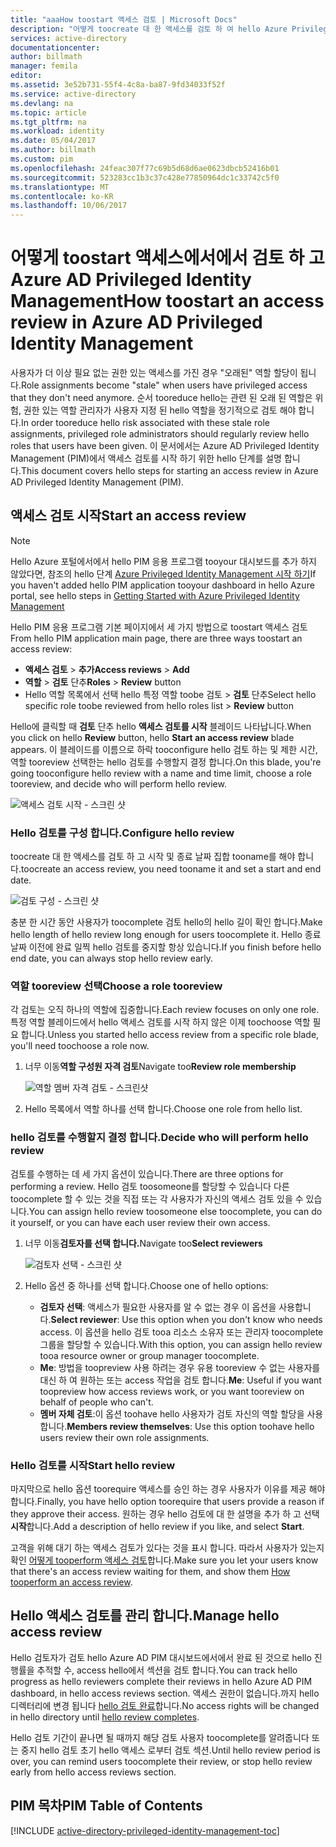 ```yaml
---
title: "aaaHow toostart 액세스 검토 | Microsoft Docs"
description: "어떻게 toocreate 대 한 액세스를 검토 하 여 hello Azure Privileged Identity Management 응용 프로그램으로 권한 있는 id에 알아봅니다."
services: active-directory
documentationcenter: 
author: billmath
manager: femila
editor: 
ms.assetid: 3e52b731-55f4-4c8a-ba87-9fd34033f52f
ms.service: active-directory
ms.devlang: na
ms.topic: article
ms.tgt_pltfrm: na
ms.workload: identity
ms.date: 05/04/2017
ms.author: billmath
ms.custom: pim
ms.openlocfilehash: 24feac307f77c69b5d68d6ae0623dbcb52416b01
ms.sourcegitcommit: 523283cc1b3c37c428e77850964dc1c33742c5f0
ms.translationtype: MT
ms.contentlocale: ko-KR
ms.lasthandoff: 10/06/2017
---
```

# <a name="how-toostart-an-access-review-in-azure-ad-privileged-identity-management"></a><span data-ttu-id="23337-103">어떻게 toostart 액세스에서에서 검토 하 고 Azure AD Privileged Identity Management</span><span class="sxs-lookup"><span data-stu-id="23337-103">How toostart an access review in Azure AD Privileged Identity Management</span></span>
<span data-ttu-id="23337-104">사용자가 더 이상 필요 없는 권한 있는 액세스를 가진 경우 "오래된" 역할 할당이 됩니다.</span><span class="sxs-lookup"><span data-stu-id="23337-104">Role assignments become "stale" when users have privileged access that they don't need anymore.</span></span> <span data-ttu-id="23337-105">순서 tooreduce hello는 관련 된 오래 된 역할은 위험, 권한 있는 역할 관리자가 사용자 지정 된 hello 역할을 정기적으로 검토 해야 합니다.</span><span class="sxs-lookup"><span data-stu-id="23337-105">In order tooreduce hello risk associated with these stale role assignments, privileged role administrators should regularly review hello roles that users have been given.</span></span> <span data-ttu-id="23337-106">이 문서에서는 Azure AD Privileged Identity Management (PIM)에서 액세스 검토를 시작 하기 위한 hello 단계를 설명 합니다.</span><span class="sxs-lookup"><span data-stu-id="23337-106">This document covers hello steps for starting an access review in Azure AD Privileged Identity Management (PIM).</span></span>

## <a name="start-an-access-review"></a><span data-ttu-id="23337-107">액세스 검토 시작</span><span class="sxs-lookup"><span data-stu-id="23337-107">Start an access review</span></span>
> [!NOTE]
> <span data-ttu-id="23337-108">Hello Azure 포털에서에서 hello PIM 응용 프로그램 tooyour 대시보드를 추가 하지 않았다면, 참조의 hello 단계 [Azure Privileged Identity Management 시작 하기](active-directory-privileged-identity-management-getting-started.md)</span><span class="sxs-lookup"><span data-stu-id="23337-108">If you haven't added hello PIM application tooyour dashboard in hello Azure portal, see hello steps in  [Getting Started with Azure Privileged Identity Management](active-directory-privileged-identity-management-getting-started.md)</span></span>
> 
> 

<span data-ttu-id="23337-109">Hello PIM 응용 프로그램 기본 페이지에서 세 가지 방법으로 toostart 액세스 검토</span><span class="sxs-lookup"><span data-stu-id="23337-109">From hello PIM application main page, there are three ways toostart an access review:</span></span>

* <span data-ttu-id="23337-110">**액세스 검토** > **추가**</span><span class="sxs-lookup"><span data-stu-id="23337-110">**Access reviews** > **Add**</span></span>
* <span data-ttu-id="23337-111">**역할** > **검토** 단추</span><span class="sxs-lookup"><span data-stu-id="23337-111">**Roles** > **Review** button</span></span>
* <span data-ttu-id="23337-112">Hello 역할 목록에서 선택 hello 특정 역할 toobe 검토 > **검토** 단추</span><span class="sxs-lookup"><span data-stu-id="23337-112">Select hello specific role toobe reviewed from hello roles list > **Review** button</span></span>

<span data-ttu-id="23337-113">Hello에 클릭할 때 **검토** 단추 hello **액세스 검토를 시작** 블레이드 나타납니다.</span><span class="sxs-lookup"><span data-stu-id="23337-113">When you click on hello **Review** button, hello **Start an access review** blade appears.</span></span> <span data-ttu-id="23337-114">이 블레이드를 이름으로 하락 tooconfigure hello 검토 하는 및 제한 시간, 역할 tooreview 선택한는 hello 검토를 수행할지 결정 합니다.</span><span class="sxs-lookup"><span data-stu-id="23337-114">On this blade, you're going tooconfigure hello review with a name and time limit, choose a role tooreview, and decide who will perform hello review.</span></span>

![액세스 검토 시작 - 스크린 샷][1]

### <a name="configure-hello-review"></a><span data-ttu-id="23337-116">Hello 검토를 구성 합니다.</span><span class="sxs-lookup"><span data-stu-id="23337-116">Configure hello review</span></span>
<span data-ttu-id="23337-117">toocreate 대 한 액세스를 검토 하 고 시작 및 종료 날짜 집합 tooname를 해야 합니다.</span><span class="sxs-lookup"><span data-stu-id="23337-117">toocreate an access review, you need tooname it and set a start and end date.</span></span>

![검토 구성 - 스크린 샷][2]

<span data-ttu-id="23337-119">충분 한 시간 동안 사용자가 toocomplete 검토 hello의 hello 길이 확인 합니다.</span><span class="sxs-lookup"><span data-stu-id="23337-119">Make hello length of hello review long enough for users toocomplete it.</span></span> <span data-ttu-id="23337-120">Hello 종료 날짜 이전에 완료 일찍 hello 검토를 중지할 항상 있습니다.</span><span class="sxs-lookup"><span data-stu-id="23337-120">If you finish before hello end date, you can always stop hello review early.</span></span>

### <a name="choose-a-role-tooreview"></a><span data-ttu-id="23337-121">역할 tooreview 선택</span><span class="sxs-lookup"><span data-stu-id="23337-121">Choose a role tooreview</span></span>
<span data-ttu-id="23337-122">각 검토는 오직 하나의 역할에 집중합니다.</span><span class="sxs-lookup"><span data-stu-id="23337-122">Each review focuses on only one role.</span></span> <span data-ttu-id="23337-123">특정 역할 블레이드에서 hello 액세스 검토를 시작 하지 않은 이제 toochoose 역할 필요 합니다.</span><span class="sxs-lookup"><span data-stu-id="23337-123">Unless you started hello access review from a specific role blade, you'll need toochoose a role now.</span></span>

1. <span data-ttu-id="23337-124">너무 이동**역할 구성원 자격 검토**</span><span class="sxs-lookup"><span data-stu-id="23337-124">Navigate too**Review role membership**</span></span>
   
    ![역할 멤버 자격 검토 - 스크린샷][3]
2. <span data-ttu-id="23337-126">Hello 목록에서 역할 하나를 선택 합니다.</span><span class="sxs-lookup"><span data-stu-id="23337-126">Choose one role from hello list.</span></span>

### <a name="decide-who-will-perform-hello-review"></a><span data-ttu-id="23337-127">hello 검토를 수행할지 결정 합니다.</span><span class="sxs-lookup"><span data-stu-id="23337-127">Decide who will perform hello review</span></span>
<span data-ttu-id="23337-128">검토를 수행하는 데 세 가지 옵션이 있습니다.</span><span class="sxs-lookup"><span data-stu-id="23337-128">There are three options for performing a review.</span></span> <span data-ttu-id="23337-129">Hello 검토 toosomeone를 할당할 수 있습니다 다른 toocomplete 할 수 있는 것을 직접 또는 각 사용자가 자신의 액세스 검토 있을 수 있습니다.</span><span class="sxs-lookup"><span data-stu-id="23337-129">You can assign hello review toosomeone else toocomplete, you can do it yourself, or you can have each user review their own access.</span></span>

1. <span data-ttu-id="23337-130">너무 이동**검토자를 선택 합니다.**</span><span class="sxs-lookup"><span data-stu-id="23337-130">Navigate too**Select reviewers**</span></span>
   
    ![검토자 선택 - 스크린 샷][4]
2. <span data-ttu-id="23337-132">Hello 옵션 중 하나를 선택 합니다.</span><span class="sxs-lookup"><span data-stu-id="23337-132">Choose one of hello options:</span></span>
   
   * <span data-ttu-id="23337-133">**검토자 선택**: 액세스가 필요한 사용자를 알 수 없는 경우 이 옵션을 사용합니다.</span><span class="sxs-lookup"><span data-stu-id="23337-133">**Select reviewer**: Use this option when you don't know who needs access.</span></span> <span data-ttu-id="23337-134">이 옵션을 hello 검토 tooa 리소스 소유자 또는 관리자 toocomplete 그룹을 할당할 수 있습니다.</span><span class="sxs-lookup"><span data-stu-id="23337-134">With this option, you can assign hello review tooa resource owner or group manager toocomplete.</span></span>
   * <span data-ttu-id="23337-135">**Me**: 방법을 toopreview 사용 하려는 경우 유용 tooreview 수 없는 사용자를 대신 하 여 원하는 또는 access 작업을 검토 합니다.</span><span class="sxs-lookup"><span data-stu-id="23337-135">**Me**: Useful if you want toopreview how access reviews work, or you want tooreview on behalf of people who can't.</span></span>
   * <span data-ttu-id="23337-136">**멤버 자체 검토**:이 옵션 toohave hello 사용자가 검토 자신의 역할 할당을 사용 합니다.</span><span class="sxs-lookup"><span data-stu-id="23337-136">**Members review themselves**: Use this option toohave hello users review their own role assignments.</span></span>

### <a name="start-hello-review"></a><span data-ttu-id="23337-137">Hello 검토를 시작</span><span class="sxs-lookup"><span data-stu-id="23337-137">Start hello review</span></span>
<span data-ttu-id="23337-138">마지막으로 hello 옵션 toorequire 액세스를 승인 하는 경우 사용자가 이유를 제공 해야 합니다.</span><span class="sxs-lookup"><span data-stu-id="23337-138">Finally, you have hello option toorequire that users provide a reason if they approve their access.</span></span> <span data-ttu-id="23337-139">원하는 경우 hello 검토에 대 한 설명을 추가 하 고 선택 **시작**합니다.</span><span class="sxs-lookup"><span data-stu-id="23337-139">Add a description of hello review if you like, and select **Start**.</span></span>

<span data-ttu-id="23337-140">고객을 위해 대기 하는 액세스 검토가 있다는 것을 표시 합니다. 따라서 사용자가 있는지 확인 [어떻게 tooperform 액세스 검토](active-directory-privileged-identity-management-how-to-perform-security-review.md)합니다.</span><span class="sxs-lookup"><span data-stu-id="23337-140">Make sure you let your users know that there's an access review waiting for them, and show them [How tooperform an access review](active-directory-privileged-identity-management-how-to-perform-security-review.md).</span></span>

## <a name="manage-hello-access-review"></a><span data-ttu-id="23337-141">Hello 액세스 검토를 관리 합니다.</span><span class="sxs-lookup"><span data-stu-id="23337-141">Manage hello access review</span></span>
<span data-ttu-id="23337-142">Hello 검토자가 검토 hello Azure AD PIM 대시보드에서에서 완료 된 것으로 hello 진행률을 추적할 수, access hello에서 섹션을 검토 합니다.</span><span class="sxs-lookup"><span data-stu-id="23337-142">You can track hello progress as hello reviewers complete their reviews in hello Azure AD PIM dashboard, in hello access reviews section.</span></span> <span data-ttu-id="23337-143">액세스 권한이 없습니다.까지 hello 디렉터리에 변경 됩니다 [hello 검토 완료](active-directory-privileged-identity-management-how-to-complete-review.md)합니다.</span><span class="sxs-lookup"><span data-stu-id="23337-143">No access rights will be changed in hello directory until [hello review completes](active-directory-privileged-identity-management-how-to-complete-review.md).</span></span>

<span data-ttu-id="23337-144">Hello 검토 기간이 끝나면 될 때까지 해당 검토 사용자 toocomplete를 알려줍니다 또는 중지 hello 검토 초기 hello 액세스 로부터 검토 섹션.</span><span class="sxs-lookup"><span data-stu-id="23337-144">Until hello review period is over, you can remind users toocomplete their review, or stop hello review early from hello access reviews section.</span></span>

<!--Every topic should have next steps and links toohello next logical set of content tookeep hello customer engaged-->
## <a name="pim-table-of-contents"></a><span data-ttu-id="23337-145">PIM 목차</span><span class="sxs-lookup"><span data-stu-id="23337-145">PIM Table of Contents</span></span>
[!INCLUDE [active-directory-privileged-identity-management-toc](../../includes/active-directory-privileged-identity-management-toc.md)]

<!--Image references-->

[1]: ./media/active-directory-privileged-identity-management-how-to-start-security-review/PIM_start_review.png
[2]: ./media/active-directory-privileged-identity-management-how-to-start-security-review/PIM_review_configure.png
[3]: ./media/active-directory-privileged-identity-management-how-to-start-security-review/PIM_review_role.png
[4]: ./media/active-directory-privileged-identity-management-how-to-start-security-review/PIM_review_reviewers.png
